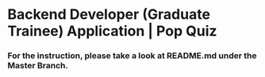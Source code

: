 # Backend Developer (Graduate Trainee) Application | Pop Quiz

### For the instruction, please take a look at README.md under the Master Branch.
